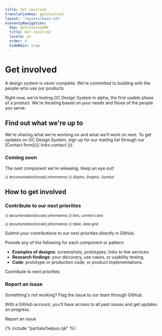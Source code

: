 ```yaml
---
title: Get involved
translationKey: getinvolved
layout: 'layouts/base.njk'
eleventyNavigation:
  key: getinvolvedEN
  title: Get involved
  locale: en
  order: 4
  hideMain: true
---
```


# Get involved

A design system is never complete. We're committed to building with the people who use our products.

Right now, we're testing GC Design System in alpha, the first usable phase of a product. We're iterating based on your needs and those of the people you serve.

## Find out what we're up to

We're sharing what we're working on and what we'll work on next. To get updates on GC Design System, sign up for our mailing list through our [Contact form]({{ links.contact }}).

### Coming soon

The next component we're releasing. Keep an eye out!

<div class="my-500">
  <gcds-grid tag="ul" columns="1fr" columns-tablet="1fr 1fr" columns-desktop="1fr 1fr 1fr" gap="400">
    <gcds-card
      card-title="Icon"
      type="action"
      title-element="h3"
      description="A visual cue to help users understand the context."
      role="listitem"
    >
      <div slot="footer">
        <p class="text-secondary">
          <small>
            <em>{{ documentation[locale].othernames }} Glyphs, Graphic, Symbol.</em>
          </small>
        </p>
      </div>
    </gcds-card>
  </gcds-grid>
</div>

## How to get involved

### Contribute to our next priorities

<div class="my-500">
  <gcds-grid tag="ul" columns="1fr" columns-tablet="1fr 1fr" columns-desktop="1fr 1fr 1fr" gap="400">
    <gcds-card
      card-title="Card"
      type="action"
      title-element="h3"
      description="A box containing structured, actionable content on a single topic."
      role="listitem"
    >
      <div slot="footer">
        <p class="text-secondary">
          <small>
            <em>{{ documentation[locale].othernames }} tiles, content card.</em>
          </small>
        </p>
      </div>
    </gcds-card>
    <gcds-card
      card-title="Data table"
      type="action"
      title-element="h3"
      description="A way to organize and display large amounts of data in rows and columns."
      role="listitem"
    >
      <div slot="footer">
        <p class="text-secondary">
          <small>
            <em>{{ documentation[locale].othernames }} table, data grid.</em>
          </small>
        </p>
      </div>
    </gcds-card>
  </gcds-grid>
</div>

Submit your contributions to our next priorities directly in GitHub.

Provide any of the following for each component or pattern:

- **Examples of designs**: screenshots, prototypes, links to live services.
- **Research findings**: your discovery, use cases, or usability testing.
- **Code**: prototype or production code, or product implementations.

<gcds-link href="{{ links.githubCompsPriority }}" external>Contribute to next priorities</gcds-link>

### Report an issue

Something's not working? Flag the issue to our team through GitHub.

With a GitHub account, you'll have access to all past issues and get updates on progress.

<gcds-link href="{{ links.githubCompsBug }}" external>Report an issue</gcds-link>

{% include "partials/helpus.njk" %}
